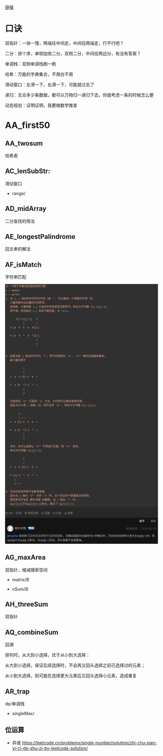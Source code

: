 [链接](https://leetcode.cn/problem-list/2cktkvj/)

# 口诀

双指针：一快一慢，两端往中间走，中间往两端走，行不行吧？

二分：排个序，单侧加倍二分，双侧二分，中间往两边分，有没有答案？

单调栈：双侧单调栈刷一刷

哈希：万能的字典集合，不用白不用

滑动窗口：左滑一下，右滑一下，可能就过去了

递归：无论多少条数据，都可以万物归一递归下去，你就考虑一条的时候怎么整

动态规划：证明证明，我要做数学推拿

# AA_first50

## AA_twosum

哈希表

## AC_lenSubStr:

滑动窗口

- range/

## AD_midArray

二分查找的用法

## AE_longestPalindrome

回文串的解法

## AF_isMatch

字符串匹配

![Snipaste_20230218_105903](assets/notes_assets/Snipaste_20230218_105903.png)

## AG_maxArea

双指针，缩减搜索空间

- matrix/B

- nSum/B

## AH_threeSum

双指针

## AQ_combineSum

回溯

排列时，从大到小选择，优于从小到大选择：

  从大到小选择，保证后续选择时，不会再又回头选择之前已选择过的元素；
    
  从小到大选择，则可能在选择更大元素后又回头选择小元素，造成重复

## AR_trap

dp/单调栈

- singleMax/


## 位运算

- 异或
  https://leetcode.cn/problems/single-number/solution/zhi-chu-xian-yi-ci-de-shu-zi-by-leetcode-solution/